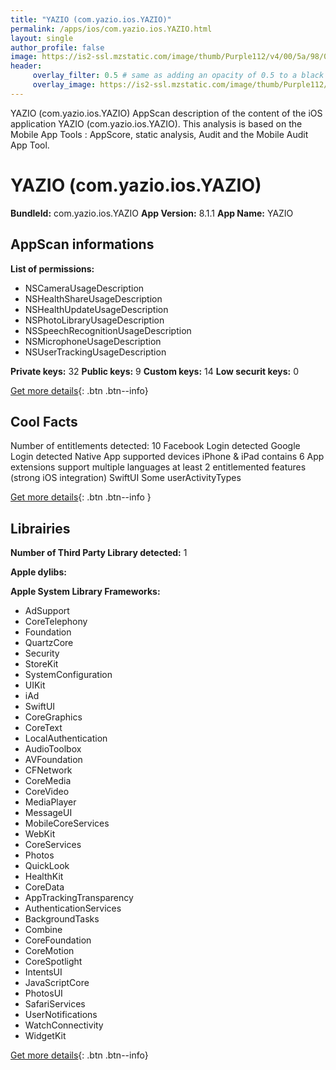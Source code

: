 ```yaml
---
title: "YAZIO (com.yazio.ios.YAZIO)"
permalink: /apps/ios/com.yazio.ios.YAZIO.html
layout: single
author_profile: false
image: https://is2-ssl.mzstatic.com/image/thumb/Purple112/v4/00/5a/98/005a98b5-396f-553c-61b1-0d97740e0d10/AppIcon-0-1x_U007emarketing-0-7-0-0-85-220.png/512x512bb.jpg
header: 
     overlay_filter: 0.5 # same as adding an opacity of 0.5 to a black background
     overlay_image: https://is2-ssl.mzstatic.com/image/thumb/Purple112/v4/00/5a/98/005a98b5-396f-553c-61b1-0d97740e0d10/AppIcon-0-1x_U007emarketing-0-7-0-0-85-220.png/512x512bb.jpg
---
```

YAZIO (com.yazio.ios.YAZIO) AppScan description of the content of the iOS application YAZIO (com.yazio.ios.YAZIO). This analysis is based on the Mobile App Tools : AppScore, static analysis, Audit and the Mobile Audit App Tool.

# YAZIO (com.yazio.ios.YAZIO)

**BundleId:** com.yazio.ios.YAZIO
**App Version:** 8.1.1
**App Name:** YAZIO


## AppScan informations 

**List of permissions:** 
- NSCameraUsageDescription
- NSHealthShareUsageDescription
- NSHealthUpdateUsageDescription
- NSPhotoLibraryUsageDescription
- NSSpeechRecognitionUsageDescription
- NSMicrophoneUsageDescription
- NSUserTrackingUsageDescription
  
  
**Private keys:** 32
**Public keys:** 9
**Custom keys:** 14
**Low securit keys:** 0
  
[Get more details](/pricing.html){: .btn .btn--info}

## Cool Facts

Number of entitlements detected: 10
Facebook Login detected
Google Login detected
Native App
supported devices iPhone & iPad
contains 6 App extensions
support multiple languages
at least 2 entitlemented features (strong iOS integration)
SwiftUI
Some userActivityTypes
  
[Get more details](/pricing.html){: .btn .btn--info }

## Librairies 
**Number of Third Party Library detected:** 1


**Apple dylibs:**


**Apple System Library Frameworks:**
- AdSupport
- CoreTelephony
- Foundation
- QuartzCore
- Security
- StoreKit
- SystemConfiguration
- UIKit
- iAd
- SwiftUI
- CoreGraphics
- CoreText
- LocalAuthentication
- AudioToolbox
- AVFoundation
- CFNetwork
- CoreMedia
- CoreVideo
- MediaPlayer
- MessageUI
- MobileCoreServices
- WebKit
- CoreServices
- Photos
- QuickLook
- HealthKit
- CoreData
- AppTrackingTransparency
- AuthenticationServices
- BackgroundTasks
- Combine
- CoreFoundation
- CoreMotion
- CoreSpotlight
- IntentsUI
- JavaScriptCore
- PhotosUI
- SafariServices
- UserNotifications
- WatchConnectivity
- WidgetKit


  
[Get more details](/pricing.html){: .btn .btn--info}

